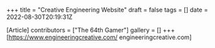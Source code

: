 +++
title = "Creative Engineering Website"
draft = false
tags = []
date = 2022-08-30T20:19:31Z

[Article]
contributors = ["The 64th Gamer"]
gallery = []
+++
[https://www.engineeringcreative.com/ engineeringcreative.com]
